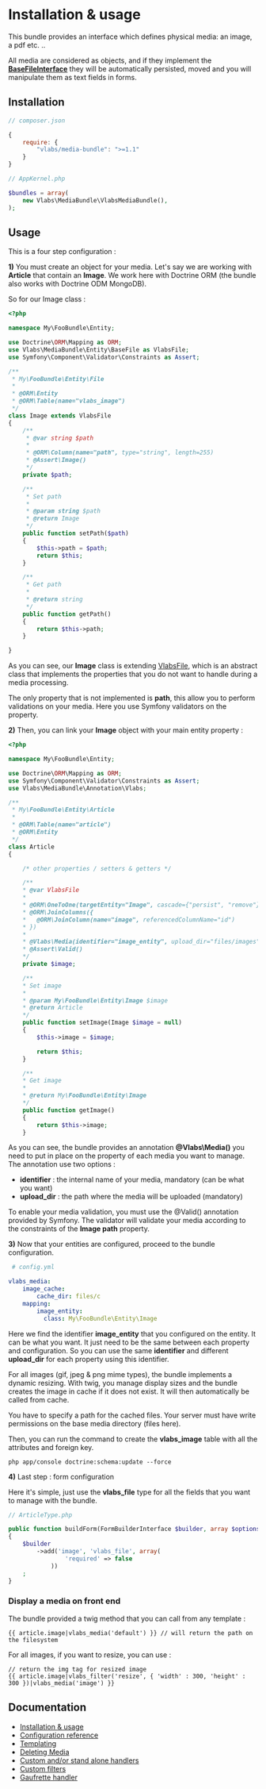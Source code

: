 Installation & usage
====================

This bundle provides an interface which defines physical media: an image, a pdf etc. ..

All media are considered as objects, and if they implement the **[BaseFileInterface](https://github.com/V-labs/VlabsMediaBundle/blob/master/Entity/BaseFileInterface.php)** they will be automatically persisted, moved and you will manipulate them as text fields in forms.


Installation
------------

```javascript
// composer.json

{
    require: {
        "vlabs/media-bundle": ">=1.1"
    }
}
```

```php
// AppKernel.php

$bundles = array(
    new Vlabs\MediaBundle\VlabsMediaBundle(),
);
```

    
Usage
-----

This is a four step configuration :

**1)** You must create an object for your media. Let's say we are working with **Article** that contain an **Image**.
We work here with Doctrine ORM (the bundle also works with Doctrine ODM MongoDB).

So for our Image class :

```php
<?php

namespace My\FooBundle\Entity;

use Doctrine\ORM\Mapping as ORM;
use Vlabs\MediaBundle\Entity\BaseFile as VlabsFile;
use Symfony\Component\Validator\Constraints as Assert;

/**
 * My\FooBundle\Entity\File
 *
 * @ORM\Entity
 * @ORM\Table(name="vlabs_image")
 */
class Image extends VlabsFile
{
    /**
     * @var string $path
     *
     * @ORM\Column(name="path", type="string", length=255)
     * @Assert\Image()
     */
    private $path;

    /**
     * Set path
     *
     * @param string $path
     * @return Image
     */
    public function setPath($path)
    {
        $this->path = $path;
        return $this;
    }

    /**
     * Get path
     *
     * @return string 
     */
    public function getPath()
    {
        return $this->path;
    }

}
```
    
As you can see, our **Image** class is extending [VlabsFile](https://github.com/V-labs/VlabsMediaBundle/blob/master/Entity/BaseFile.php), which is an abstract class that implements the properties that you do not want to handle during a media processing.

The only property that is not implemented is **path**, this allow you to perform validations on your media. Here you use Symfony validators on the property.

**2)** Then, you can link your **Image** object with your main entity property :

```php
<?php

namespace My\FooBundle\Entity;

use Doctrine\ORM\Mapping as ORM;
use Symfony\Component\Validator\Constraints as Assert;
use Vlabs\MediaBundle\Annotation\Vlabs;

/**
 * My\FooBundle\Entity\Article
 *
 * @ORM\Table(name="article")
 * @ORM\Entity
 */
class Article
{

    /* other properties / setters & getters */

    /**
    * @var VlabsFile
    *
    * @ORM\OneToOne(targetEntity="Image", cascade={"persist", "remove"}, orphanRemoval=true))
    * @ORM\JoinColumns({
    *   @ORM\JoinColumn(name="image", referencedColumnName="id")
    * })
    * 
    * @Vlabs\Media(identifier="image_entity", upload_dir="files/images")
    * @Assert\Valid()
    */
    private $image;

    /**
    * Set image
    *
    * @param My\FooBundle\Entity\Image $image
    * @return Article
    */
    public function setImage(Image $image = null)
    {
        $this->image = $image;

        return $this;
    }

    /**
    * Get image
    *
    * @return My\FooBundle\Entity\Image
    */
    public function getImage()
    {
        return $this->image;
    }
```

As you can see, the bundle provides an annotation **@Vlabs\Media()** you need to put in place on the property of each media you want to manage.
The annotation use two options :
+    **identifier** : the internal name of your media, mandatory (can be what you want)
+    **upload_dir** : the path where the media will be uploaded (mandatory)

To enable your media validation, you must use the @Valid() annotation provided by Symfony. 
The validator will validate your media according to the constraints of the **Image path** property.


**3)** Now that your entities are configured, proceed to the bundle configuration.

```yaml
 # config.yml

vlabs_media:
    image_cache:
        cache_dir: files/c
    mapping: 
        image_entity:
          class: My\FooBundle\Entity\Image
```

Here we find the identifier **image_entity** that you configured on the entity. It can be what you want.
It just need to be the same between each property and configuration.
So you can use the same **identifier** and different **upload_dir** for each property using this identifier.

For all images (gif, jpeg & png mime types), the bundle implements a dynamic resizing. 
With twig, you manage display sizes and the bundle creates the image in cache if it does not exist. 
It will then automatically be called from cache.

You have to specify a path for the cached files.
Your server must have write permissions on the base media directory (files here).

Then, you can run the command to create the **vlabs_image** table with all the attributes and foreign key.

    php app/console doctrine:schema:update --force

**4)** Last step : form configuration

Here it's simple, just use the **vlabs_file** type  for all the fields that you want to manage with the bundle.

```php
// ArticleType.php

public function buildForm(FormBuilderInterface $builder, array $options)
{
    $builder
        ->add('image', 'vlabs_file', array(
                'required' => false
            ))
    ;
}
```

### Display a media on front end

The bundle provided a twig method that you can call from any template :
```twig
{{ article.image|vlabs_media('default') }} // will return the path on the filesystem
```

For all images, if you want to resize, you can use :
    
```twig
// return the img tag for resized image
{{ article.image|vlabs_filter('resize', { 'width' : 300, 'height' : 300 })|vlabs_media('image') }}
```


Documentation
-------------

+   [Installation & usage](https://github.com/V-labs/VlabsMediaBundle/blob/master/Resources/doc/1-bundle-setup-and-usage.md)
+   [Configuration reference](https://github.com/V-labs/VlabsMediaBundle/blob/master/Resources/doc/2-configuration-reference.md)
+   [Templating](https://github.com/V-labs/VlabsMediaBundle/blob/master/Resources/doc/3-templating.md)
+   [Deleting Media](https://github.com/V-labs/VlabsMediaBundle/blob/master/Resources/doc/4-deleting-media.md)
+   [Custom and/or stand alone handlers](https://github.com/V-labs/VlabsMediaBundle/blob/master/Resources/doc/5-custom-stand-alone-handlers.md)
+   [Custom filters](https://github.com/V-labs/VlabsMediaBundle/blob/master/Resources/doc/6-custom-stand-alone-filters.md)
+   [Gaufrette handler](https://github.com/V-labs/VlabsMediaBundle/blob/master/Resources/doc/7-gaufrette-handler.md)
